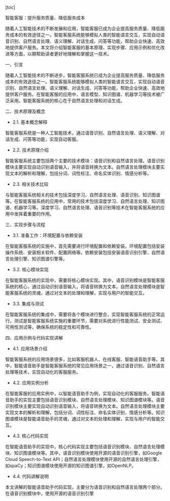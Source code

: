 
[toc]                    
                
                
智能客服：提升服务质量、降低服务成本

随着人工智能技术的不断发展和应用，智能客服已成为企业提高服务质量、降低服务成本的有效途径之一。智能客服系统能够模拟人类的智能语言交互，实现自动语音识别、自然语言处理、语义理解、对话生成、问答等功能，帮助企业快速、高效地提供客户服务。本文将介绍智能客服的基本原理、实现步骤、应用示例和优化改进等方面，以期帮助读者更好地理解和掌握这一技术。

一、引言

随着人工智能技术的不断进步，智能客服系统已成为企业提高服务质量、降低服务成本的有效途径之一。智能客服系统能够模拟人类的智能语言交互，实现自动语音识别、自然语言处理、语义理解、对话生成、问答等功能，帮助企业快速、高效地提供客户服务。在智能客服的应用中，语言模型、知识图谱、机器学习等技术被广泛采用。智能客服系统的核心在于自然语言处理和对话生成。

二、技术原理及概念

- 2.1. 基本概念解释

智能客服系统是一种人工智能技术，通过语音识别、自然语言处理、语义理解、对话生成、问答等功能，实现自动客服。

- 2.2. 技术原理介绍

智能客服系统主要包括两个主要的技术模块：语音识别和自然语言处理。语音识别模块主要实现自动识别语音输入，并将语音转换为文本。自然语言处理模块主要实现文本的解析和理解，包括分词、词性标注、命名实体识别、情感分析等。

- 2.3. 相关技术比较

与智能客服系统相关的技术包括深度学习、自然语言处理、语音识别、知识图谱等。在智能客服系统的应用中，常用的技术包括深度学习、自然语言处理、知识图谱、机器学习等。深度学习、自然语言处理、语音识别等技术在智能客服系统的应用中发挥着重要的作用。

三、实现步骤与流程

- 3.1. 准备工作：环境配置与依赖安装

在智能客服系统的实施中，首先需要进行环境配置和依赖安装。环境配置包括安装操作系统、安装相关软件、配置网络等。依赖安装包括安装语音识别引擎、自然语言处理引擎、知识图谱引擎等。

- 3.2. 核心模块实现

在智能客服系统的实现中，需要将核心模块实现。其中，语音识别模块是智能客服系统的核心，通过自动识别语音输入，将语音转换为文本。自然语言处理模块是智能客服系统的灵魂，通过对文本的处理和理解，实现与用户的智能交互。

- 3.3. 集成与测试

在智能客服系统的集成中，需要将各个模块进行整合，实现智能客服系统的正常运行。测试是智能客服系统实施的重要环节，需要对系统进行性能测试、安全测试、可用性测试等，确保系统的稳定性和可靠性。

四、应用示例与代码实现讲解

- 4.1. 应用场景介绍

智能客服系统的应用场景很多，比如客服机器人、在线客服、智能语音助手等。其中，智能语音助手是智能客服系统的常见应用场景之一，通过语音识别、自然语言处理等技术，实现自动化的客服服务。

- 4.2. 应用实例分析

在智能客服的应用实例中，以智能语音助手为例，实现自动化的客服服务。智能语音助手的实现主要包括语音识别模块、自然语言处理模块、知识图谱模块等。语音识别模块主要实现自动识别语音输入，将语音转换为文本。自然语言处理模块主要实现文本的解析和理解，包括分词、词性标注、命名实体识别、情感分析等。知识图谱模块是智能语音助手的灵魂，通过对文本的处理和理解，实现与用户的智能交互。

- 4.3. 核心代码实现

在智能语音助手的实现中，核心代码实现主要包括语音识别模块、自然语言处理模块、知识图谱模块等。其中，语音识别模块使用开源的语音识别引擎，如Google Cloud Speech-to-Text API；自然语言处理模块使用开源的自然语言处理引擎，如spaCy；知识图谱模块使用开源的知识图谱引擎，如OpenNLP。

- 4.4. 代码讲解说明

本文讲解的智能语音助手代码实现，主要分为语音识别和自然语言处理两个部分。在语音识别模块中，使用开源的语音识别引擎

